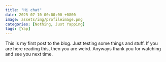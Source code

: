 ```yaml
---
title: "Hi chat"
date: 2025-07-10 00:00:00 +0800
image: assets/img/profileimage.png
categories: [Nothing, Just Yapping]
tags: [Yap]
---
```



This is my first post to the blog. Just testing some things and stuff. If you are here reading this, then you are weird. Anyways thank you for watching and see you next time.